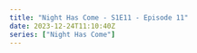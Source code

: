 ```yaml
---
title: "Night Has Come - S1E11 - Episode 11"
date: 2023-12-24T11:10:40Z
series: ["Night Has Come"]
---
```



<mux-player stream-type="on-demand"
  src="https://kp3d-my.sharepoint.com/personal/ryoo_kp3d_onmicrosoft_com/_layouts/15/download.aspx?share=Efy5iBBRPKRAuKE3XAQo9PQBN6A6-wrgq_pv8dYIMCaaPw" prefer-playback="mse" controls>
  </mux-player>
  
  
  <script src="https://cdn.jsdelivr.net/npm/@mux/mux-player"></script>
  
 <script type="application/ld+json">
 {
  "@context": "https://schema.org/",
  "@type": "VideoObject",
  "name": "Night Has Come - S1E11 - Episode 11",
  "contentUrl": "https://stream.mux.com/Jo9YGcBw0000q4ki1vlK3IWk9so1lNGOGVVkhBDRO91m4.m3u8",
  "thumbnailUrl": "https://www.themoviedb.org/t/p/original/aGuBIB79vDDQKcsQUIF5fa5P07b.jpg?width=314&fit_mode=preserve&time=25",
  "uploadDate": "2023-12-14T12:54:56Z",
}

</script>